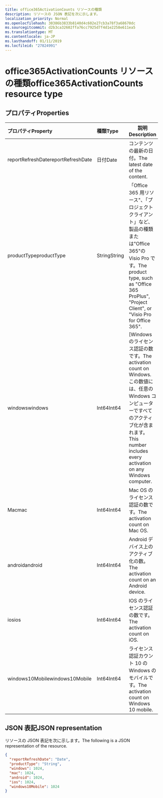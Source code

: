 ```yaml
---
title: office365ActivationCounts リソースの種類
description: リソースの JSON 表記を次に示します。
localization_priority: Normal
ms.openlocfilehash: 30386b3833b8140d4c602e27cb3a78f3a68670dc
ms.sourcegitcommit: d2b3ca32602ffa76cc7925d7f4d1e2258e611ea5
ms.translationtype: MT
ms.contentlocale: ja-JP
ms.lasthandoff: 01/11/2019
ms.locfileid: "27824991"
---
```

# <a name="office365activationcounts-resource-type"></a><span data-ttu-id="06101-103">office365ActivationCounts リソースの種類</span><span class="sxs-lookup"><span data-stu-id="06101-103">office365ActivationCounts resource type</span></span>

## <a name="properties"></a><span data-ttu-id="06101-104">プロパティ</span><span class="sxs-lookup"><span data-stu-id="06101-104">Properties</span></span>

| <span data-ttu-id="06101-105">プロパティ</span><span class="sxs-lookup"><span data-stu-id="06101-105">Property</span></span>          | <span data-ttu-id="06101-106">種類</span><span class="sxs-lookup"><span data-stu-id="06101-106">Type</span></span>   | <span data-ttu-id="06101-107">説明</span><span class="sxs-lookup"><span data-stu-id="06101-107">Description</span></span>                              |
| :---------------- | :----- | ---------------------------------------- |
| <span data-ttu-id="06101-108">reportRefreshDate</span><span class="sxs-lookup"><span data-stu-id="06101-108">reportRefreshDate</span></span> | <span data-ttu-id="06101-109">日付</span><span class="sxs-lookup"><span data-stu-id="06101-109">Date</span></span>   | <span data-ttu-id="06101-110">コンテンツの最新の日付。</span><span class="sxs-lookup"><span data-stu-id="06101-110">The latest date of the content.</span></span>          |
| <span data-ttu-id="06101-111">productType</span><span class="sxs-lookup"><span data-stu-id="06101-111">productType</span></span>       | <span data-ttu-id="06101-112">String</span><span class="sxs-lookup"><span data-stu-id="06101-112">String</span></span> | <span data-ttu-id="06101-113">「Office 365 用リソース"、「プロジェクト クライアント」など、製品の種類または"Office 365"の Visio Pro です。</span><span class="sxs-lookup"><span data-stu-id="06101-113">The product type, such as "Office 365 ProPlus", "Project Client", or "Visio Pro for Office 365".</span></span> |
| <span data-ttu-id="06101-114">windows</span><span class="sxs-lookup"><span data-stu-id="06101-114">windows</span></span>           | <span data-ttu-id="06101-115">Int64</span><span class="sxs-lookup"><span data-stu-id="06101-115">Int64</span></span>  | <span data-ttu-id="06101-116">[Windows のライセンス認証の数です。</span><span class="sxs-lookup"><span data-stu-id="06101-116">The activation count on Windows.</span></span> <span data-ttu-id="06101-117">この数値には、任意の Windows コンピューターですべてのアクティブ化が含まれます。</span><span class="sxs-lookup"><span data-stu-id="06101-117">This number includes every activation on any Windows computer.</span></span> |
| <span data-ttu-id="06101-118">Mac</span><span class="sxs-lookup"><span data-stu-id="06101-118">mac</span></span>               | <span data-ttu-id="06101-119">Int64</span><span class="sxs-lookup"><span data-stu-id="06101-119">Int64</span></span>  | <span data-ttu-id="06101-120">Mac OS のライセンス認証の数です。</span><span class="sxs-lookup"><span data-stu-id="06101-120">The activation count on Mac OS.</span></span>          |
| <span data-ttu-id="06101-121">android</span><span class="sxs-lookup"><span data-stu-id="06101-121">android</span></span>           | <span data-ttu-id="06101-122">Int64</span><span class="sxs-lookup"><span data-stu-id="06101-122">Int64</span></span>  | <span data-ttu-id="06101-123">Android デバイス上のアクティブ化の数。</span><span class="sxs-lookup"><span data-stu-id="06101-123">The activation count on an Android device.</span></span>  |
| <span data-ttu-id="06101-124">ios</span><span class="sxs-lookup"><span data-stu-id="06101-124">ios</span></span>               | <span data-ttu-id="06101-125">Int64</span><span class="sxs-lookup"><span data-stu-id="06101-125">Int64</span></span>  | <span data-ttu-id="06101-126">IOS のライセンス認証の数です。</span><span class="sxs-lookup"><span data-stu-id="06101-126">The activation count on iOS.</span></span>             |
| <span data-ttu-id="06101-127">windows10Mobile</span><span class="sxs-lookup"><span data-stu-id="06101-127">windows10Mobile</span></span>   | <span data-ttu-id="06101-128">Int64</span><span class="sxs-lookup"><span data-stu-id="06101-128">Int64</span></span>  | <span data-ttu-id="06101-129">ライセンス認証カウント 10 の Windows のモバイルです。</span><span class="sxs-lookup"><span data-stu-id="06101-129">The activation count on Windows 10 mobile.</span></span> |

## <a name="json-representation"></a><span data-ttu-id="06101-130">JSON 表記</span><span class="sxs-lookup"><span data-stu-id="06101-130">JSON representation</span></span>

<span data-ttu-id="06101-131">リソースの JSON 表記を次に示します。</span><span class="sxs-lookup"><span data-stu-id="06101-131">The following is a JSON representation of the resource.</span></span>

<!-- {
  "blockType": "resource",
  "@odata.type": "microsoft.graph.office365ActivationCounts"
} -->

```json
{
  "reportRefreshDate": "Date", 
  "productType": "String", 
  "windows": 1024, 
  "mac": 1024, 
  "android": 1024, 
  "ios": 1024, 
  "windows10Mobile": 1024
}
```
